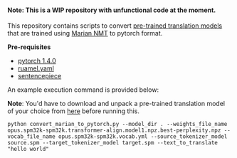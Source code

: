 #### Note: This is a WIP repository with unfunctional code at the moment.

This repository contains scripts to convert [pre-trained translation models](https://github.com/Helsinki-NLP/OPUS-MT-train/tree/master/models) that are trained using [Marian NMT](https://github.com/marian-nmt) to pytorch format.

**Pre-requisites**
- [pytorch 1.4.0](https://pytorch.org/)
- [ruamel.yaml](https://pypi.org/project/ruamel.yaml/)
- [sentencepiece](https://github.com/google/sentencepiece)

An example execution command is provided below:

**Note**: You'd have to download and unpack a pre-trained translation model of your choice from [here](https://github.com/Helsinki-NLP/OPUS-MT-train/tree/master/models) before running this.

`
python convert_marian_to_pytorch.py --model_dir . --weights_file_name opus.spm32k-spm32k.transformer-align.model1.npz.best-perplexity.npz --vocab_file_name opus.spm32k-spm32k.vocab.yml --source_tokenizer_model source.spm --target_tokenizer_model target.spm --text_to_translate "hello world"
`
